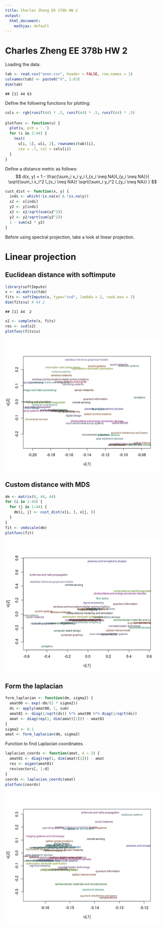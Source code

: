 ```yaml
---
title: Charles Zheng EE 378b HW 2
output:
  html_document:
    mathjax: default
---
```


Charles Zheng EE 378b HW 2
========================================================

Loading the data:


```r
tab <- read.csv("anon.csv", header = FALSE, row.names = 1)
colnames(tab) <- paste0("V", 1:63)
dim(tab)
```

```
## [1] 44 63
```

Define the following functions for plotting:

```r
cols <- rgb(runif(44) * .5, runif(44) * .5, runif(44) * .5)

plotfunc <- function(u) {
  plot(u, pch = '.')
  for (i in 1:44) {
    text(
      u[i, 1], u[i, 2], rownames(tab)[i],
      cex = .7, col = cols[i])
  }
}
```

Define a distance metric as follows:
$$
d(x, y) = 1 - \frac{\sum_i x_i y_i I_{x_i \neq NA}I_{y_i \neq NA}}{
\sqrt{\sum_i x_i^2 I_{x_i \neq NA}}
\sqrt{\sum_i y_i^2 I_{y_i \neq NA}}
}
$$

```r
cust_dist <- function(x, y) {
  inds <- which(!is.na(x) & !is.na(y))
  x2 <- x[inds]
  y2 <- y[inds]
  x2 <- x2/sqrt(sum(x2^2))
  y2 <- y2/sqrt(sum(y2^2))
  1 - sum(x2 * y2)
}
```

Before using spectral projection, take a look at linear projection.

# Linear projection

## Euclidean distance with softimpute


```r
library(softImpute)
x <- as.matrix(tab)
fits <- softImpute(x, type="svd", lambda = 2, rank.max = 2)
dim(fits$u) # 44 2
```

```
## [1] 44  2
```

```r
x2 <- complete(x, fits)
res <- svd(x2)
plotfunc(fits$u)
```

![plot of chunk unnamed-chunk-4](figure/unnamed-chunk-4-1.png) 


## Custom distance with MDS


```r
dm <- matrix(0, 44, 44)
for (i in 1:44) {
  for (j in 1:44) {
    dm[i, j] <- cust_dist(x[i, ], x[j, ])
  }
}
fit <- cmdscale(dm)
plotfunc(fit)
```

![plot of chunk unnamed-chunk-5](figure/unnamed-chunk-5-1.png) 

## Form the laplacian


```r
form_laplacian <- function(dm, sigma2) {
  amat00 <- exp(-dm/(2 * sigma2))
  ds <- apply(amat00, 1, sum)
  amat01 <- diag(1/sqrt(ds)) %*% amat00 %*% diag(1/sqrt(ds))
  amat <- diag(rep(1, dim(amat)[1])) - amat01
}
sigma2 <- 0.1
amat <- form_laplacian(dm, sigma2)
```

Function to find Laplacian coordinates.

```r
laplacian_coords <- function(amat, d = 2) {
  amat01 <- diag(rep(1, dim(amat)[1])) - amat
  res <- eigen(amat01)
  res$vectors[, 1:d]
}
coords <- laplacian_coords(amat)
plotfunc(coords)
```

![plot of chunk unnamed-chunk-7](figure/unnamed-chunk-7-1.png) 

